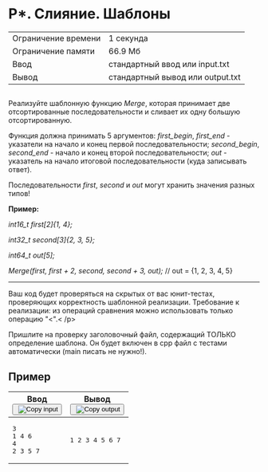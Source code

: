 <div class="problem-statement problem-statement_type_markdown">
    <div class="header">
        <h1 class="title">P*. Слияние. Шаблоны</h1>
        <table class="limits">
            <tbody>
                <tr class="time-limit">
                    <td class="property-title">Ограничение времени</td>
                    <td>1&nbsp;секунда</td>
                </tr>
                <tr class="memory-limit">
                    <td class="property-title">Ограничение памяти</td>
                    <td>66.9 Мб</td>
                </tr>
                <tr class="input-file">
                    <td class="property-title">Ввод</td>
                    <td colspan="1">стандартный ввод или input.txt</td>
                </tr>
                <tr class="output-file">
                    <td class="property-title">Вывод</td>
                    <td colspan="1">стандартный вывод или output.txt</td>
                </tr>
            </tbody>
        </table>
    </div>
    <h2></h2>
    <div class="legend">
        <div class="Markdown">
            <p class="paragraph">Реализуйте шаблонную функцию <em>Merge</em>, которая принимает две отсортированные последовательности и сливает их одну большую отсортированную.</p>
            <p class="paragraph">Функция должна принимать 5 аргументов: <em>first_begin</em>, <em>first_end</em> - указатели на начало и конец первой последовательности; <em>second_begin</em>, <em>second_end</em> - начало и конец второй последовательности; <em>out</em> - указатель на начало итоговой последовательности (куда записывать ответ).</p>
            <p class="paragraph">Последовательности <em>first</em>, <em>second</em> и <em>out</em> могут хранить значения разных типов!</p>
            <p class="paragraph"><strong>Пример:</strong></p>
            <p class="paragraph"><em>int16_t first[2]{1, 4};</em></p>
            <p class="paragraph"><em>int32_t second[3]{2, 3, 5};</em></p>
            <p class="paragraph"><em>int64_t out[5];</em></p>
            <p class="paragraph"><em>Merge(first, first + 2, second, second + 3, out);</em> // out = {1, 2, 3, 4, 5}</p>
            <hr>
            <p class="paragraph">Ваш код будет проверяться на скрытых от вас юнит-тестах, проверяющих корректность шаблонной реализации. Требование к реализации: из операций сравнения можно использовать только операцию "&lt;".&lt; /p&gt;
                    </p><p class="paragraph">Пришлите на проверку заголовочный файл, содержащий ТОЛЬКО определение шаблона. Он будет включен в cpp файл с тестами автоматически (main писать не нужно!).</p>
        </div>
    </div>
    <h2>Пример</h2>
    <div>
        <table class="sample-tests">
            <thead>
                <tr>
                    <th>Ввод<div class="problem__copy-sample"><button class="button button_theme_pseudo button_size_s button_only-icon_yes problem__copy-button problem__copy-button_type_input i-bem" data-bem="{&quot;button&quot;:{}}" role="button" type="button" title="Copy input"><span class="button__text">&nbsp;<img class="image button__icon button__icon_role_copy" src="//yastatic.net/lego/_/La6qi18Z8LwgnZdsAr1qy1GwCwo.gif" alt="Copy input"></span></button></div></th>
                    <th>Вывод<div class="problem__copy-sample"><button class="button button_theme_pseudo button_size_s button_only-icon_yes problem__copy-button problem__copy-button_type_output i-bem" data-bem="{&quot;button&quot;:{}}" role="button" type="button" title="Copy output"><span class="button__text">&nbsp;<img class="image button__icon button__icon_role_copy" src="//yastatic.net/lego/_/La6qi18Z8LwgnZdsAr1qy1GwCwo.gif" alt="Copy output"></span></button></div></th>
                </tr>
            </thead>
            <tbody>
                <tr>
                    <td>
                        <pre>3
1 4 6
4
2 3 5 7
</pre>
                    </td>
                    <td>
                        <pre>1 2 3 4 5 6 7 
</pre>
                    </td>
                </tr>
            </tbody>
        </table>
    </div>
</div>
